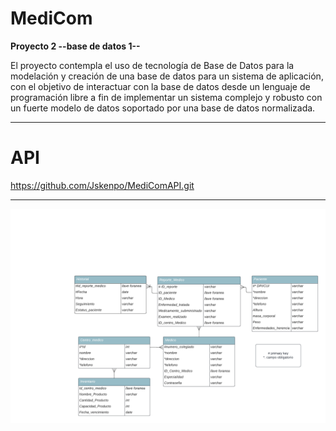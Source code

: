 # MediCom
**Proyecto 2 --base de datos 1--**


El proyecto contempla el uso de tecnología de Base de Datos para la modelación y creación de
una base de datos para un sistema de aplicación, con el objetivo de interactuar con la base de
datos desde un lenguaje de programación libre a fin de implementar un sistema complejo y
robusto con un fuerte modelo de datos soportado por una base de datos normalizada.

-----------------------------------------------------------------------------------------------

# API

https://github.com/Jskenpo/MediComAPI.git


-----------------------------------------------------------------------------------------------

![texto alternativo](Diagram_entidad_relacion.png)